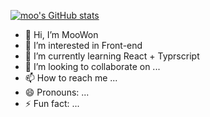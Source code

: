 [![moo's GitHub stats](https://github-readme-stats.vercel.app/api?username=kmw0428)](https://github.com/kmw0428/github-readme-stats)

- 👋 Hi, I’m MooWon
- 👀 I’m interested in Front-end
- 🌱 I’m currently learning React + Typrscript
- 💞️ I’m looking to collaborate on ...
- 📫 How to reach me ...
- 😄 Pronouns: ...
- ⚡ Fun fact: ...

<!---
kmw0428/kmw0428 is a ✨ special ✨ repository because its `README.md` (this file) appears on your GitHub profile.
You can click the Preview link to take a look at your changes.
--->
